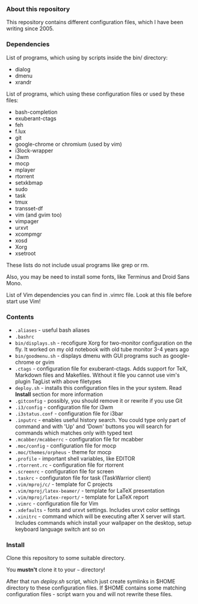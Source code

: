 ### About this repository

This repository contains different configuration files, which I
have been writing since 2005.


### Dependencies

List of programs, which using by scripts inside the bin/ directory:
* dialog
* dmenu
* xrandr

List of programs, which using these configuration files or used by these files:
* bash-completion
* exuberant-ctags
* feh
* f.lux
* git
* google-chrome or chromium (used by vim)
* i3lock-wrapper
* i3wm
* mocp
* mplayer
* rtorrent
* setxkbmap
* sudo
* task
* tmux
* transset-df
* vim (and gvim too)
* vimpager
* urxvt
* xcompmgr
* xosd
* Xorg
* xsetroot

These lists do not include usual programs like grep or rm.

Also, you may be need to install some fonts, like Terminus and Droid Sans Mono.

List of Vim dependencies you can find in .vimrc file. Look at this file before start use Vim!


### Contents

* `.aliases` - useful bash aliases
* `.bashrc`
* `bin/displays.sh` - recofigure Xorg for two-monitor configuration
on the fly. It worked on my old notebook with old tube monitor 3-4
years ago
* `bin/goodmenu.sh` - displays dmenu with GUI programs such as google-chrome
or gvim
* `.ctags` - configuration file for exuberant-ctags. Adds support for
TeX, Markdown files and Makefiles. Without it file you cannot use vim's plugin
TagList with above filetypes
* `deploy.sh` - installs this configuration files in the your system. Read **Install** section for
more information
* `.gitconfig` - possibly, you should remove it or rewrite if you use Git
* `.i3/config` - configuration file for i3wm
* `.i3status.conf` - configuration file for i3bar
* `.inputrc` - enables useful history search. You could type only part of command
and with 'Up' and 'Down' buttons you will search for commands which matches only
with typed text
* `.mcabber/mcabberrc` - configuration file for mcabber
* `.moc/config` - configuration file for mocp
* `.moc/themes/orpheus` - theme for mocp
* `.profile` - important shell variables, like EDITOR
* `.rtorrent.rc` - configuration file for rtorrent
* `.screenrc` - configuration file for screen
* `.taskrc` - configuraton file for task (TaskWarrior client)
* `.vim/mproj/c/` - template for C projects
* `.vim/mproj/latex-beamer/` - template for LaTeX presentation
* `.vim/mproj/latex-report/` - template for LaTeX report
* `.vimrc` - configuration file for Vim
* `.xdefaults` - fonts and urxvt settings. Includes urxvt color settings
* `.xinitrc` - command which will be executing after X server will start. Includes
commands which install your wallpaper on the desktop, setup keyboard language switch ant so on


### Install

Clone this repository to some suitable directory.

You **mustn't** clone it to your `~` directory!

After that run *deploy.sh* script, which just create symlinks in $HOME directory to
these configuration files. If $HOME contains some matching configuration files -
script warn you and will not rewrite these files.
